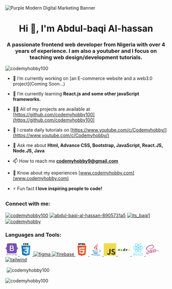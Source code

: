 ![Purple Modern Digital Marketing Banner](https://user-images.githubusercontent.com/65310505/184858405-30f9b489-f152-458b-b7c2-038e8f240382.png)


<h1 align="center">Hi 👋, I'm Abdul-baqi Al-hassan</h1>
<h3 align="center">A passionate frontend web developer from Nigeria with over 4 years of experience. I am also a youtuber and I focus on teaching web design/development tutorials.</h3>

<p align="left"> <img src="https://komarev.com/ghpvc/?username=codemyhobby100&label=Profile%20views&color=0e75b6&style=flat" alt="codemyhobby100" /> </p>

- 🔭 I’m currently working on [an E-commerce website and a web3.0 project](Coming Soon...)

- 🌱 I’m currently learning **React.js and some other javaScript frameworks.**

- 👨‍💻 All of my projects are available at [https://github.com/codemyhobby100](https://github.com/codemyhobby100)

- 📝 I create daily tutorials on [https://www.youtube.com/c/Codemyhobby/](https://www.youtube.com/c/Codemyhobby/)

- 💬 Ask me about **Html, Advance CSS, Bootstrap, JavaScript, React.JS, Node.JS, Java**

- 📫 How to reach me **codemyhobby9@gmail.com**

- 📄 Know about my experiences [www.codemyhobby.com](www.codemyhobby.com)

- ⚡ Fun fact **I love inspiring people to code!**

<h3 align="left">Connect with me:</h3>
<p align="left">
<a href="https://codepen.io/codemyhobby100" target="blank"><img align="center" src="https://raw.githubusercontent.com/rahuldkjain/github-profile-readme-generator/master/src/images/icons/Social/codepen.svg" alt="codemyhobby100" height="30" width="40" /></a>
<a href="https://linkedin.com/in/abdul-baqi-al-hassan-8905731a5" target="blank"><img align="center" src="https://raw.githubusercontent.com/rahuldkjain/github-profile-readme-generator/master/src/images/icons/Social/linked-in-alt.svg" alt="abdul-baqi-al-hassan-8905731a5" height="30" width="40" /></a>
<a href="https://instagram.com/its_baqi1" target="blank"><img align="center" src="https://raw.githubusercontent.com/rahuldkjain/github-profile-readme-generator/master/src/images/icons/Social/instagram.svg" alt="its_baqi1" height="30" width="40" /></a>
<a href="https://www.youtube.com/c/codemyhobby" target="blank"><img align="center" src="https://raw.githubusercontent.com/rahuldkjain/github-profile-readme-generator/master/src/images/icons/Social/youtube.svg" alt="codemyhobby" height="30" width="40" /></a>
</p>

<h3 align="left">Languages and Tools:</h3>
<p align="left"> <a href="https://getbootstrap.com" target="_blank" rel="noreferrer"> <img src="https://raw.githubusercontent.com/devicons/devicon/master/icons/bootstrap/bootstrap-plain-wordmark.svg" alt="bootstrap" width="40" height="40"/> </a> <a href="https://www.w3schools.com/css/" target="_blank" rel="noreferrer"> <img src="https://raw.githubusercontent.com/devicons/devicon/master/icons/css3/css3-original-wordmark.svg" alt="css3" width="40" height="40"/> </a> <a href="https://www.figma.com/" target="_blank" rel="noreferrer"> <img src="https://www.vectorlogo.zone/logos/figma/figma-icon.svg" alt="figma" width="40" height="40"/> </a> <a href="https://firebase.google.com/" target="_blank" rel="noreferrer"> <img src="https://www.vectorlogo.zone/logos/firebase/firebase-icon.svg" alt="firebase" width="40" height="40"/> </a> <a href="https://www.w3.org/html/" target="_blank" rel="noreferrer"> <img src="https://raw.githubusercontent.com/devicons/devicon/master/icons/html5/html5-original-wordmark.svg" alt="html5" width="40" height="40"/> </a> <a href="https://www.java.com" target="_blank" rel="noreferrer"> <img src="https://raw.githubusercontent.com/devicons/devicon/master/icons/java/java-original.svg" alt="java" width="40" height="40"/> </a> <a href="https://developer.mozilla.org/en-US/docs/Web/JavaScript" target="_blank" rel="noreferrer"> <img src="https://raw.githubusercontent.com/devicons/devicon/master/icons/javascript/javascript-original.svg" alt="javascript" width="40" height="40"/> </a> <a href="https://nodejs.org" target="_blank" rel="noreferrer"> <img src="https://raw.githubusercontent.com/devicons/devicon/master/icons/nodejs/nodejs-original-wordmark.svg" alt="nodejs" width="40" height="40"/> </a> <a href="https://reactjs.org/" target="_blank" rel="noreferrer"> <img src="https://raw.githubusercontent.com/devicons/devicon/master/icons/react/react-original-wordmark.svg" alt="react" width="40" height="40"/> </a> <a href="https://sass-lang.com" target="_blank" rel="noreferrer"> <img src="https://raw.githubusercontent.com/devicons/devicon/master/icons/sass/sass-original.svg" alt="sass" width="40" height="40"/> </a> <a href="https://tailwindcss.com/" target="_blank" rel="noreferrer"> <img src="https://www.vectorlogo.zone/logos/tailwindcss/tailwindcss-icon.svg" alt="tailwind" width="40" height="40"/> </a> </p>

<p>&nbsp;<img align="center" src="https://github-readme-stats.vercel.app/api?username=codemyhobby100&show_icons=true&locale=en" alt="codemyhobby100" /></p>

<p><img align="center" src="https://github-readme-streak-stats.herokuapp.com/?user=codemyhobby100&" alt="codemyhobby100" /></p>

